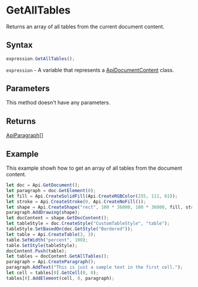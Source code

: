 # GetAllTables

Returns an array of all tables from the current document content.

## Syntax

```javascript
expression.GetAllTables();
```

`expression` - A variable that represents a [ApiDocumentContent](../ApiDocumentContent.md) class.

## Parameters

This method doesn't have any parameters.

## Returns

[ApiParagraph[]](../../ApiParagraph/ApiParagraph.md)

## Example

This example showh how to get an array of all tables from the document content.

```javascript
let doc = Api.GetDocument();
let paragraph = doc.GetElement(0);
let fill = Api.CreateSolidFill(Api.CreateRGBColor(255, 111, 61));
let stroke = Api.CreateStroke(0, Api.CreateNoFill());
let shape = Api.CreateShape("rect", 100 * 36000, 100 * 36000, fill, stroke);
paragraph.AddDrawing(shape);
let docContent = shape.GetDocContent();
let tableStyle = doc.CreateStyle("CustomTableStyle", "table");
tableStyle.SetBasedOn(doc.GetStyle("Bordered"));
let table = Api.CreateTable(3, 3);
table.SetWidth("percent", 100);
table.SetStyle(tableStyle);
docContent.Push(table);
let tables = docContent.GetAllTables();
paragraph = Api.CreateParagraph();
paragraph.AddText("This is just a sample text in the first cell.");
let cell = tables[0].GetCell(0, 0);
tables[0].AddElement(cell, 0, paragraph);
```
